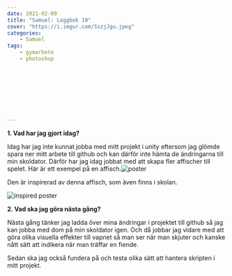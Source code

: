 ```yaml
---
date: 2021-02-09
title: "Samuel: Loggbok 19"
cover: "https://i.imgur.com/SszjJgu.jpeg"
categories: 
    - Samuel
tags:
    - gymarbete
    - photoshop









---
```


**1. Vad har jag gjort idag?**

Idag har jag inte kunnat jobba med mitt projekt i unity eftersom jag glömde spara ner mitt arbete till github och kan därför inte hämta de ändringarna till min skoldator. Därför har jag idag jobbat med att skapa fler affischer till spelet.  Här är ett exempel på en affisch.![poster](https://cdn.discordapp.com/attachments/768401483087347722/808680418370912266/unknown.png)  

Den är inspirerad av denna affisch, som även finns i skolan.

![inspired poster](https://cdn.discordapp.com/attachments/768401483087347722/808680843429281832/unknown.png) 



**2. Vad ska jag göra nästa gång?**

Nästa gång tänker jag ladda över mina ändringar i projektet till github så jag kan jobba med dom på min skoldator igen. Och då jobbar jag vidare med att göra olika visuella effekter till vapnet så man ser när man skjuter och kanske nått sätt att indikera när man träffar en fiende.

Sedan ska jag också fundera på och testa olika sätt att hantera skripten i mitt projekt.